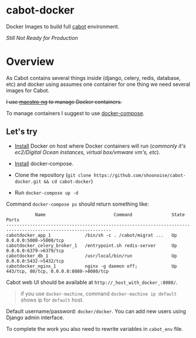 cabot-docker
============

Docker Images to build full [cabot](https://github.com/arachnys/cabot) environment.

*Still Not Ready for Production*

Overview
============

As Cabot contains several things inside (django, celery, redis, database, etc) and docker using assumes one container for one thing we need several images for Cabot.

~~I use [maestro-ng](https://github.com/signalfuse/maestro-ng) to manage Docker containers.~~

To manage containers I suggest to use [docker-compose](https://docs.docker.com/compose/).

Let's try
------------

- [Install](https://docs.docker.com/installation/) Docker on host where Docker containers will run (*commonly it's ec2/Digital Ocean instances, virtual box/vmware vm's, etc*).

- [Install](https://docs.docker.com/compose/install/) docker-compose.

- Clone the repository (`git clone https://github.com/shoonoise/cabot-docker.git && cd cabot-docker`)

- Run `docker-compose up -d`

Command `docker-compose ps` should return something like:

```
           Name                          Command               State                    Ports
--------------------------------------------------------------------------------------------------------------
cabotdocker_app_1             /bin/sh -c . /cabot/migrat ...   Up      0.0.0.0:5000->5000/tcp
cabotdocker_celery_broker_1   /entrypoint.sh redis-server      Up      0.0.0.0:6379->6379/tcp
cabotdocker_db_1              /usr/local/bin/run               Up      0.0.0.0:5432->5432/tcp
cabotdocker_nginx_1           nginx -g daemon off;             Up      443/tcp, 80/tcp, 0.0.0.0:8080->8080/tcp
```

Cabot web UI should be available at `http://_host_with_docker_:8080/`.

> if you use `docker-machine`, command `docker-machine ip default` shows ip for `default` host.

Default username/password: `docker/docker`. You can add new users using Django admin interface.

To complete the work you also need to rewrite variables in `cabot_env` file.
